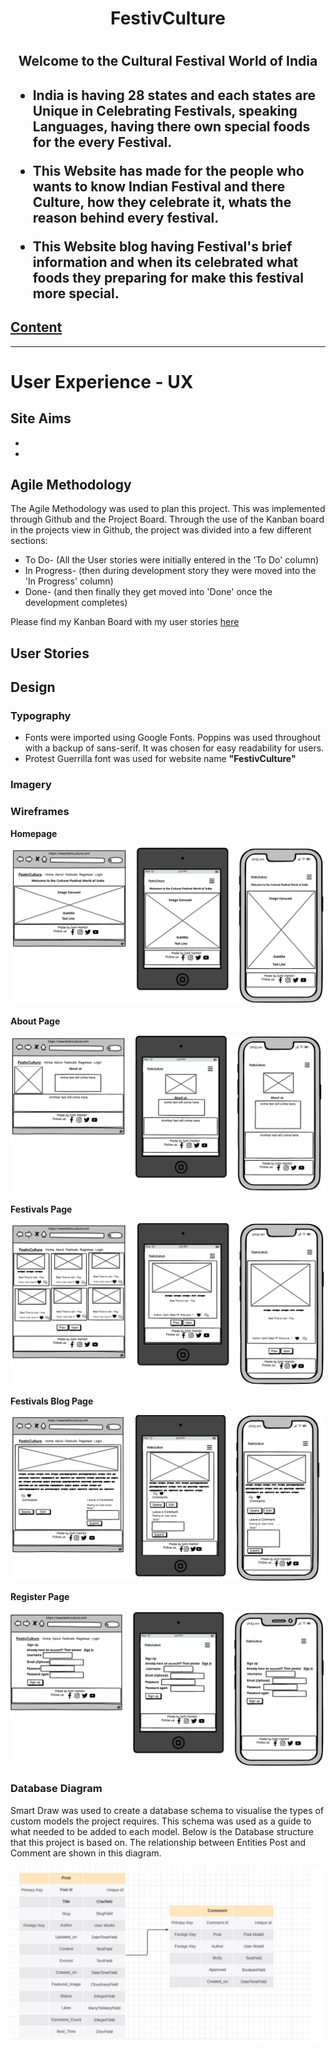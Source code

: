 <h1 align="center"> FestivCulture <h1>
<h2 align="center"> Welcome to the Cultural Festival World of India <h2>

- India is having 28 states and each states are Unique in Celebrating Festivals, speaking Languages, having there
      own special foods for the every Festival.

- This Website has made for the people who wants to know Indian Festival and there Culture, how they celebrate it,
      whats the reason behind every festival.

- This Website blog having Festival's brief information and when its celebrated what foods they preparing for make
      this festival more special.

## [Content](#content)


 -----

 # User Experience - UX

 ## Site Aims

* 
* 

 ## Agile Methodology

The Agile Methodology was used to plan this project. This was implemented through Github and the Project Board. Through the use of the Kanban board in the projects view in Github, the project was divided into a few different sections: 

* To Do- (All the User stories were initially entered in the 'To Do' column)
* In Progress- (then during development story they were moved into the 'In Progress' column)
* Done- (and then finally they get moved into 'Done' once the development completes)

Please find my Kanban Board with my user stories [here](https://github.com/users/JyotiHambir-BC/projects/9/views/1)

## User Stories


## Design

### Typography

* Fonts were imported using Google Fonts. Poppins was used throughout with a backup of sans-serif. It was chosen for easy readability for users.
* Protest Guerrilla font was used for website name **"FestivCulture"**

### Imagery

### Wireframes

**Homepage**

![Home Page](assets/wireframe/homepage.png)

**About Page**

![About Page](assets/wireframe/about%20page.png)

**Festivals Page**

![Festivals Page](assets/wireframe/festivals%20page.png)

**Festivals Blog Page**

![Festivals Blog Page](assets/wireframe/festivals%20blog%20page.png)

**Register Page**

![Register Page](assets/wireframe/register%20page.png)

### Database Diagram

Smart Draw was used to create a database schema to visualise the types of custom models the project requires. This schema was used as a guide to what needed to be added to each model. Below is the Database structure that this project is based on. The relationship between Entities Post and Comment are shown in this diagram.

![ER Diagram](assets/erd_diagram/Image%20of%20ERD.jpg)